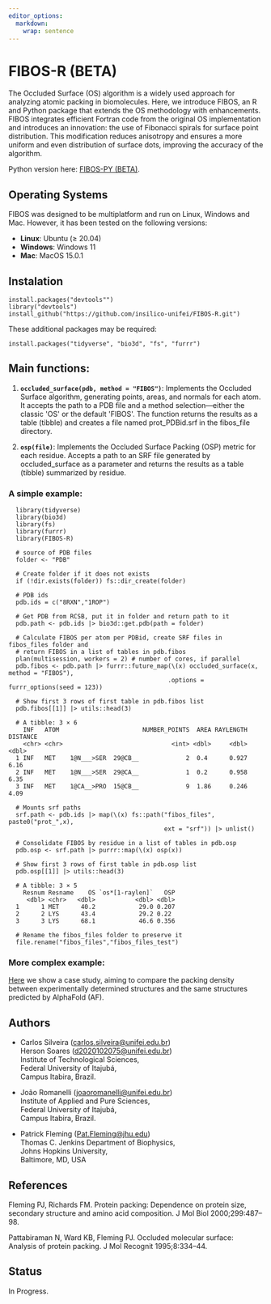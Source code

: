 ```yaml
---
editor_options: 
  markdown: 
    wrap: sentence
---
```


# FIBOS-R (BETA)

The Occluded Surface (OS) algorithm is a widely used approach for analyzing atomic packing in biomolecules. 
Here, we introduce FIBOS, an R and Python package that extends the OS methodology with enhancements. 
FIBOS integrates efficient Fortran code from the original OS implementation and introduces an innovation: 
the use of Fibonacci spirals for surface point distribution. This modification reduces anisotropy and 
ensures a more uniform and even distribution of surface dots, improving the accuracy
of the algorithm.

Python version here: [FIBOS-PY (BETA)](https://github.com/insilico-unifei/FIBOS-PY.git).

## Operating Systems

FIBOS was designed to be multiplatform and run on Linux, Windows and Mac.
However, it has been tested on the following versions:

- **Linux**: Ubuntu ($\geq$ 20.04)
- **Windows**: Windows 11
- **Mac**: MacOS 15.0.1


## Instalation

```         
install.packages("devtools"")
library("devtools")
install_github("https://github.com/insilico-unifei/FIBOS-R.git") 
```

These additional packages may be required:

```         
install.packages("tidyverse", "bio3d", "fs", "furrr")
```

## Main functions:

1.  **`occluded_surface(pdb, method = "FIBOS")`**: Implements the Occluded Surface 
algorithm, generating points, areas, and normals for each atom. It accepts the path 
to a PDB file and a method selection—either the classic 'OS' or the default 'FIBOS'. 
The function returns the results as a table (tibble) and creates a file named 
prot_PDBid.srf in the fibos_file directory.

1.  **`osp(file)`**: Implements the Occluded Surface Packing (OSP) metric for 
each residue. Accepts a path to an SRF file generated by occluded_surface as a 
parameter and returns the results as a table (tibble) summarized by residue. 

### A simple example:

```         
  library(tidyverse)
  library(bio3d)
  library(fs)
  library(furrr)
  library(FIBOS-R)
  
  # source of PDB files
  folder <- "PDB"
  
  # Create folder if it does not exists
  if (!dir.exists(folder)) fs::dir_create(folder)
  
  # PDB ids
  pdb.ids = c("8RXN","1ROP") 
  
  # Get PDB from RCSB, put it in folder and return path to it
  pdb.path <- pdb.ids |> bio3d::get.pdb(path = folder) 
  
  # Calculate FIBOS per atom per PDBid, create SRF files in fibos_files folder and 
  # return FIBOS in a list of tables in pdb.fibos
  plan(multisession, workers = 2) # number of cores, if parallel
  pdb.fibos <- pdb.path |> furrr::future_map(\(x) occluded_surface(x, method = "FIBOS"), 
                                            .options = furrr_options(seed = 123))
  
  # Show first 3 rows of first table in pdb.fibos list
  pdb.fibos[[1]] |> utils::head(3)
  
  # A tibble: 3 × 6
    INF   ATOM                       NUMBER_POINTS  AREA RAYLENGTH DISTANCE
    <chr> <chr>                              <int> <dbl>     <dbl>    <dbl>
  1 INF   MET    1@N___>SER  29@CB__             2  0.4      0.927     6.16
  2 INF   MET    1@N___>SER  29@CA__             1  0.2      0.958     6.35
  3 INF   MET    1@CA__>PRO  15@CB__             9  1.86     0.246     4.09
  
  # Mounts srf paths
  srf.path <- pdb.ids |> map(\(x) fs::path("fibos_files", paste0("prot_",x), 
                                           ext = "srf")) |> unlist()
  
  # Consolidate FIBOS by residue in a list of tables in pdb.osp
  pdb.osp <- srf.path |> purrr::map(\(x) osp(x))
  
  # Show first 3 rows of first table in pdb.osp list
  pdb.osp[[1]] |> utils::head(3)
  
  # A tibble: 3 × 5
    Resnum Resname    OS `os*[1-raylen]`   OSP
     <dbl> <chr>   <dbl>           <dbl> <dbl>
  1      1 MET      40.2            29.0 0.207
  2      2 LYS      43.4            29.2 0.22 
  3      3 LYS      68.1            46.6 0.356
  
  # Rename the fibos_files folder to preserve it
  file.rename("fibos_files","fibos_files_test")
```

### More complex example:
[Here](https://github.com/insilico-unifei/FIBOS-R-case-study-supp.git) we show a case study, aiming 
to compare the packing density between experimentally determined 
structures and the same structures predicted by AlphaFold (AF).

## Authors

-   Carlos Silveira ([carlos.silveira\@unifei.edu.br](mailto:carlos.silveira@unifei.edu.br))\
    Herson Soares ([d2020102075\@unifei.edu.br](mailto:d2020102075@unifei.edu.br))\
    Institute of Technological Sciences,\
    Federal University of Itajubá,\
    Campus Itabira, Brazil.

-   João Romanelli ([joaoromanelli\@unifei.edu.br](mailto:joaoromanelli@unifei.edu.br)) \
    Institute of Applied and Pure Sciences, \
    Federal University of Itajubá, \
    Campus Itabira, Brazil.

-   Patrick Fleming ([Pat.Fleming\@jhu.edu](mailto:Pat.Fleming@jhu.edu)) \
    Thomas C. Jenkins Department of Biophysics, \
    Johns Hopkins University, \
    Baltimore, MD, USA

## References

Fleming PJ, Richards FM. Protein packing: Dependence on protein size, secondary structure and amino acid composition. J Mol Biol 2000;299:487–98.

Pattabiraman N, Ward KB, Fleming PJ. Occluded molecular surface: Analysis of protein packing. J Mol Recognit 1995;8:334–44.

## Status

In Progress.


